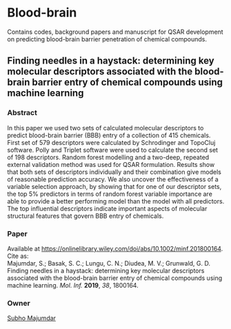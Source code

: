 # Blood-brain

Contains codes, background papers and manuscript for QSAR development on predicting blood-brain barrier penetration of chemical compounds.

## Finding needles in a haystack: determining key molecular descriptors associated with the blood-brain barrier entry of chemical compounds using machine learning

### Abstract
In this paper we used two sets of calculated molecular descriptors to predict blood-brain barrier (BBB) entry of a collection of 415 chemicals.  First set of 579 descriptors were calculated by Schrodinger and TopoCluj software.  Polly and Triplet software were used to calculate the second set of 198 descriptors.  Random forest modelling and a two-deep, repeated external validation method was used for QSAR formulation.  Results show that both sets of descriptors individually and their combination give models of reasonable prediction accuracy. We also uncover the effectiveness of a variable selection approach, by showing that for one of our descriptor sets, the top 5% predictors in terms of random forest variable importance are able to provide a better performing model than the model with all predictors. The top influential descriptors indicate important aspects of molecular structural features that govern BBB entry of chemicals.

### Paper
Available at <https://onlinelibrary.wiley.com/doi/abs/10.1002/minf.201800164>. Cite as:  
Majumdar, S.; Basak, S. C.; Lungu, C. N.; Diudea, M. V.; Grunwald, G. D.
Finding needles in a haystack: determining key molecular descriptors associated with the blood-brain barrier entry of chemical compounds using machine learning.
*Mol. Inf.* **2019**, *38*, 1800164.

### Owner
[Subho Majumdar](mailto:zoom.subha@gmail.com)
